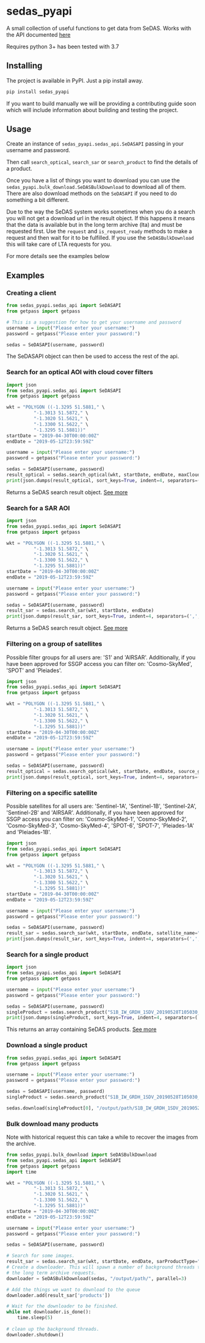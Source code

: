 # sedas_pyapi

A small collection of useful functions to get data from SeDAS. Works with the API documented [here](https://geobrowser.satapps.org/docs/index.html)

Requires python 3+ has been tested with 3.7

## Installing

The project is available in PyPI. Just a pip install away.

```bash
pip install sedas_pyapi
```

If you want to build manually we will be providing a contributing guide soon which will include information about 
building and testing the project.

## Usage

Create an instance of `sedas_pyapi.sedas_api.SeDASAPI` passing in your username and password.

Then call `search_optical`, `search_sar` or `search_product` to find the details of a product.

Once you have a list of things you want to download you can use the `sedas_pyapi.bulk_download.SeDASBulkDownload` to 
download all of them. There are also download methods on the `SeDASAPI` if you need to do something a bit different.

Due to the way the SeDAS system works sometimes when you do a search you will not get a download url in the result 
object. If this happens it means that the data is available but in the long term archive (lta) and must be requested 
first. Use the `request` and `is_request_ready` methods to make a request and then wait for it to be fulfilled. If you 
use the `SeDASBulkDownload` this will take care of LTA requests for you.

For more details see the examples below

## Examples

### Creating a client

```python
from sedas_pyapi.sedas_api import SeDASAPI
from getpass import getpass

# This is a suggestion for how to get your username and password
username = input("Please enter your username:")
password = getpass("Please enter your password:")

sedas = SeDASAPI(username, password)
```

The SeDASAPI object can then be used to access the rest of the api.

### Search for an optical AOI with cloud cover filters

```python
import json
from sedas_pyapi.sedas_api import SeDASAPI
from getpass import getpass

wkt = "POLYGON ((-1.3295 51.5881," \
          "-1.3013 51.5872," \
          "-1.3020 51.5621," \
          "-1.3300 51.5622," \
          "-1.3295 51.5881))"
startDate = "2019-04-30T00:00:00Z"
endDate = "2019-05-12T23:59:59Z"

username = input("Please enter your username:")
password = getpass("Please enter your password:")

sedas = SeDASAPI(username, password)
result_optical = sedas.search_optical(wkt, startDate, endDate, maxCloudPercent=50)
print(json.dumps(result_optical, sort_keys=True, indent=4, separators=(',', ': ')))
```

Returns a SeDAS search result object. [See more](https://geobrowser.satapps.org/docs/json_SearchResponse.html)

### Search for a SAR AOI

```python
import json
from sedas_pyapi.sedas_api import SeDASAPI
from getpass import getpass

wkt = "POLYGON ((-1.3295 51.5881," \
          "-1.3013 51.5872," \
          "-1.3020 51.5621," \
          "-1.3300 51.5622," \
          "-1.3295 51.5881))"
startDate = "2019-04-30T00:00:00Z"
endDate = "2019-05-12T23:59:59Z"

username = input("Please enter your username:")
password = getpass("Please enter your password:")

sedas = SeDASAPI(username, password)
result_sar = sedas.search_sar(wkt, startDate, endDate)
print(json.dumps(result_sar, sort_keys=True, indent=4, separators=(',', ': ')))
```

Returns a SeDAS search result object. [See more](https://geobrowser.satapps.org/docs/json_SearchResponse.html)

### Filtering on a group of satellites

Possible filter groups for all users are: 'S1' and 'AIRSAR'.
Additionally, if you have been approved for SSGP access you can filter on: 'Cosmo-SkyMed', 'SPOT' and 'Pleiades'.

```python
import json
from sedas_pyapi.sedas_api import SeDASAPI
from getpass import getpass

wkt = "POLYGON ((-1.3295 51.5881," \
          "-1.3013 51.5872," \
          "-1.3020 51.5621," \
          "-1.3300 51.5622," \
          "-1.3295 51.5881))"
startDate = "2019-04-30T00:00:00Z"
endDate = "2019-05-12T23:59:59Z"

username = input("Please enter your username:")
password = getpass("Please enter your password:")

sedas = SeDASAPI(username, password)
result_optical = sedas.search_optical(wkt, startDate, endDate, source_group="S2")
print(json.dumps(result_optical, sort_keys=True, indent=4, separators=(',', ': ')))
```

### Filtering on a specific satellite

Possible satellites for all users are: 'Sentinel-1A', 'Sentinel-1B', 'Sentinel-2A', 'Sentinel-2B' and 'AIRSAR'.
Additionally, if you have been approved for SSGP access you can filter on: 'Cosmo-SkyMed-1', 'Cosmo-SkyMed-2', 'Cosmo-SkyMed-3', 'Cosmo-SkyMed-4', 'SPOT-6', 'SPOT-7', 'Pleiades-1A' and 'Pleiades-1B'.

```python
import json
from sedas_pyapi.sedas_api import SeDASAPI
from getpass import getpass

wkt = "POLYGON ((-1.3295 51.5881," \
          "-1.3013 51.5872," \
          "-1.3020 51.5621," \
          "-1.3300 51.5622," \
          "-1.3295 51.5881))"
startDate = "2019-04-30T00:00:00Z"
endDate = "2019-05-12T23:59:59Z"

username = input("Please enter your username:")
password = getpass("Please enter your password:")

sedas = SeDASAPI(username, password)
result_sar = sedas.search_sar(wkt, startDate, endDate, satellite_name="Sentinel-1A")
print(json.dumps(result_sar, sort_keys=True, indent=4, separators=(',', ': ')))
```

### Search for a single product

```python
import json
from sedas_pyapi.sedas_api import SeDASAPI
from getpass import getpass

username = input("Please enter your username:")
password = getpass("Please enter your password:")

sedas = SeDASAPI(username, password)
singleProduct = sedas.search_product("S1B_IW_GRDH_1SDV_20190528T105030_20190528T105055_016443_01EF3E_5E4F")
print(json.dumps(singleProduct, sort_keys=True, indent=4, separators=(',', ': ')))
```

This returns an array containing SeDAS products. [See more](https://geobrowser.satapps.org/docs/json_Product.html)

### Download a single product

```python
from sedas_pyapi.sedas_api import SeDASAPI
from getpass import getpass

username = input("Please enter your username:")
password = getpass("Please enter your password:")

sedas = SeDASAPI(username, password)
singleProduct = sedas.search_product("S1B_IW_GRDH_1SDV_20190528T105030_20190528T105055_016443_01EF3E_5E4F")

sedas.download(singleProduct[0], "/output/path/S1B_IW_GRDH_1SDV_20190528T105030_20190528T105055_016443_01EF3E_5E4F.zip")
```

### Bulk download many products
Note with historical request this can take a while to recover the images from the archive.
```python
from sedas_pyapi.bulk_download import SeDASBulkDownload
from sedas_pyapi.sedas_api import SeDASAPI
from getpass import getpass
import time

wkt = "POLYGON ((-1.3295 51.5881," \
          "-1.3013 51.5872," \
          "-1.3020 51.5621," \
          "-1.3300 51.5622," \
          "-1.3295 51.5881))"
startDate = "2019-04-30T00:00:00Z"
endDate = "2019-05-12T23:59:59Z"

username = input("Please enter your username:")
password = getpass("Please enter your password:")

sedas = SeDASAPI(username, password)

# Search for some images.
result_sar = sedas.search_sar(wkt, startDate, endDate, sarProductType="SLC")
# Create a downloader. This will spawn a number of background threads to actually do the downloading and waiting for 
# the long term archive requests.
downloader = SeDASBulkDownload(sedas, "/output/path/", parallel=3)

# Add the things we want to download to the queue
downloader.add(result_sar['products'])

# Wait for the downloader to be finished.
while not downloader.is_done():
    time.sleep(5)
    
# clean up the background threads.
downloader.shutdown()

```